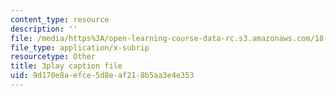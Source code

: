 ```yaml
---
content_type: resource
description: ''
file: /media/https%3A/open-learning-course-data-rc.s3.amazonaws.com/18-065-matrix-methods-in-data-analysis-signal-processing-and-machine-learning-spring-2018/9d170e8aefce5d8eaf218b5aa3e4e353_1pFv7e9xtHo.vtt
file_type: application/x-subrip
resourcetype: Other
title: 3play caption file
uid: 9d170e8a-efce-5d8e-af21-8b5aa3e4e353
---
```

